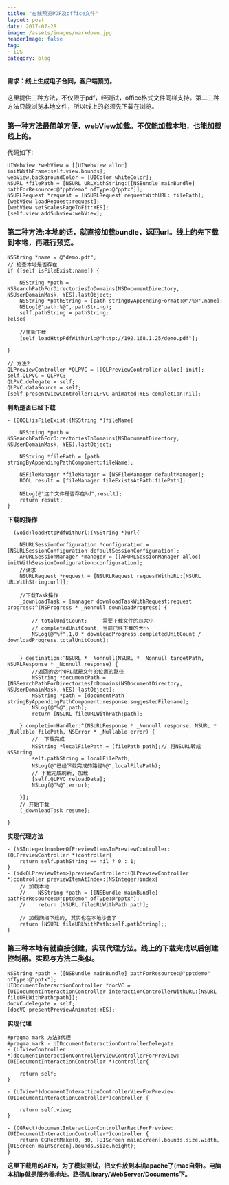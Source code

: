 ```yaml
---
title: "在线预览PDF及office文件"
layout: post
date: 2017-07-28
image: /assets/images/markdown.jpg
headerImage: false
tag:
- iOS
category: blog
---
```



#### 需求：线上生成电子合同，客户端预览。

这里提供三种方法，不仅限于pdf，经测试，office格式文件同样支持。第二三种方法只能浏览本地文件，所以线上的必须先下载在浏览。

###	第一种方法最简单方便，webView加载。不仅能加载本地，也能加载线上的。

代码如下:

	UIWebView *webView = [[UIWebView alloc] initWithFrame:self.view.bounds];
    webView.backgroundColor = [UIColor whiteColor];
    NSURL *filePath = [NSURL URLWithString:[[NSBundle mainBundle] pathForResource:@"pptdemo" ofType:@"pptx"]];
    NSURLRequest *request = [NSURLRequest requestWithURL: filePath];
    [webView loadRequest:request];
    [webView setScalesPageToFit:YES];
    [self.view addSubview:webView];
	
	

###	第二种方法:本地的话，就直接加载bundle，返回url。线上的先下载到本地，再进行预览。

	NSString *name = @"demo.pdf";
    // 检查本地是否存在
    if ([self isFileExist:name]) {
        
        NSString *path = NSSearchPathForDirectoriesInDomains(NSDocumentDirectory, NSUserDomainMask, YES).lastObject;
        NSString *pathString = [path stringByAppendingFormat:@"/%@",name];
        NSLog(@"path:%@", pathString);
        self.pathString = pathString;
    }else{
        
        //重新下载
        [self loadHttpPdfWithUrl:@"http://192.168.1.25/demo.pdf"];
        
    }
    
    // 方法2
    QLPreviewController *QLPVC = [[QLPreviewController alloc] init];
    self.QLPVC = QLPVC;
    QLPVC.delegate = self;
    QLPVC.dataSource = self;
    [self presentViewController:QLPVC animated:YES completion:nil];


**判断是否已经下载**
	
	- (BOOL)isFileExist:(NSString *)fileName{
    
	    NSString *path = NSSearchPathForDirectoriesInDomains(NSDocumentDirectory, NSUserDomainMask, YES).lastObject;
	
	    NSString *filePath = [path stringByAppendingPathComponent:fileName];
	    
	    NSFileManager *fileManager = [NSFileManager defaultManager];
	    BOOL result = [fileManager fileExistsAtPath:filePath];
	    
	    NSLog(@"这个文件是否存在%d",result);
	    return result;
	}

**下载的操作**

	- (void)loadHttpPdfWithUrl:(NSString *)url{
    
	    NSURLSessionConfiguration *configuration = [NSURLSessionConfiguration defaultSessionConfiguration];
	    AFURLSessionManager *manager = [[AFURLSessionManager alloc] initWithSessionConfiguration:configuration];
	    //请求
	    NSURLRequest *request = [NSURLRequest requestWithURL:[NSURL URLWithString:url]];
	    
	    //下载Task操作
	    _downloadTask = [manager downloadTaskWithRequest:request progress:^(NSProgress * _Nonnull downloadProgress) {
	        
	        // totalUnitCount;     需要下载文件的总大小
	        // completedUnitCount; 当前已经下载的大小
	        NSLog(@"%f",1.0 * downloadProgress.completedUnitCount / downloadProgress.totalUnitCount);
	
	        
	    } destination:^NSURL * _Nonnull(NSURL * _Nonnull targetPath, NSURLResponse * _Nonnull response) {
	        //返回的这个URL就是文件的位置的路径
	        NSString *documentPath = [NSSearchPathForDirectoriesInDomains(NSDocumentDirectory, NSUserDomainMask, YES) lastObject];
	        NSString *path = [documentPath stringByAppendingPathComponent:response.suggestedFilename];
	        NSLog(@"%@",path);
	        return [NSURL fileURLWithPath:path];
	        
	    } completionHandler:^(NSURLResponse * _Nonnull response, NSURL * _Nullable filePath, NSError * _Nullable error) {
	        //  下载完成
	        NSString *localFilePath = [filePath path];// 将NSURL转成NSString
	        self.pathString = localFilePath;
	        NSLog(@"已经下载完成的路径%@",localFilePath);
	        // 下载完成刷新, 加载
	        [self.QLPVC reloadData];
	        NSLog(@"%@",error);
	        
	    }];
	    // 开始下载
	    [_downloadTask resume];

	}

	
	
**实现代理方法**


	- (NSInteger)numberOfPreviewItemsInPreviewController:(QLPreviewController *)controller{
	    return self.pathString == nil ? 0 : 1;
	}
	- (id<QLPreviewItem>)previewController:(QLPreviewController *)controller previewItemAtIndex:(NSInteger)index{
	    // 加载本地
	    //    NSString *path = [[NSBundle mainBundle] pathForResource:@"pptdemo" ofType:@"pptx"];
	    //    return [NSURL fileURLWithPath:path];
	    
	    // 加载网络下载的, 其实也在本地沙盒了
	    return [NSURL fileURLWithPath:self.pathString];;
	}


###	第三种本地有就直接创建，实现代理方法。线上的下载完成以后创建控制器。实现与方法二类似。

	NSString *path = [[NSBundle mainBundle] pathForResource:@"pptdemo" ofType:@"pptx"];
    UIDocumentInteractionController *docVC = [UIDocumentInteractionController interactionControllerWithURL:[NSURL fileURLWithPath:path]];
    docVC.delegate = self;
    [docVC presentPreviewAnimated:YES];
    
    
**实现代理**

	#pragma mark 方法3代理
	#pragma mark - UIDocumentInteractionControllerDelegate
	- (UIViewController *)documentInteractionControllerViewControllerForPreview:(UIDocumentInteractionController *)controller{
	    
	    return self;
	}
	
	- (UIView*)documentInteractionControllerViewForPreview:(UIDocumentInteractionController*)controller {
	    
	    return self.view;
	}
	
	- (CGRect)documentInteractionControllerRectForPreview:(UIDocumentInteractionController*)controller {
	    return CGRectMake(0, 30, [UIScreen mainScreen].bounds.size.width, [UIScreen mainScreen].bounds.size.height);
	}


**这里下载用的AFN，为了模拟测试，把文件放到本机apache了(mac自带)。电脑本机ip就是服务器地址。路径/Library/WebServer/Documents下。**

